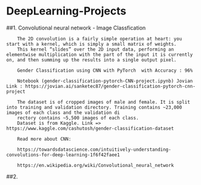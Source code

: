 # DeepLearning-Projects

##1. Convolutional neural network - Image Classfication

        The 2D convolution is a fairly simple operation at heart: you start with a kernel, which is simply a small matrix of weights.
        This kernel “slides” over the 2D input data, performing an elementwise multiplication with the part of the input it is currently on, and then summing up the results into a single output pixel.

        Gender Classification using CNN with PyTorch  with Accuracy : 96%

        Notebook (gender-classification-pytorch-CNN-project.ipynb) Jovian Link : https://jovian.ai/sanketec87/gender-classification-pytorch-cnn-project

        The dataset is of cropped images of male and female. It is split into training and validation directory. Training contains ~23,000 images of each class and the validation di
        rectory contains ~5,500 images of each class.
        Dataset is from Kaggle. Link => https://www.kaggle.com/cashutosh/gender-classification-dataset

        Read more about CNN:

        https://towardsdatascience.com/intuitively-understanding-convolutions-for-deep-learning-1f6f42faee1

        https://en.wikipedia.org/wiki/Convolutional_neural_network


##2.